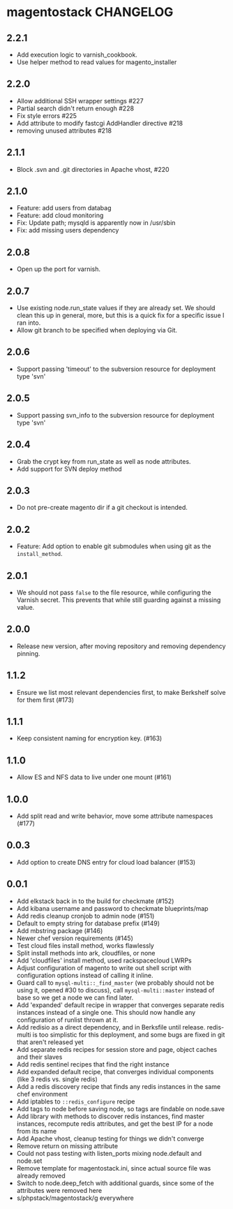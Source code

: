 magentostack CHANGELOG
==================

2.2.1
-----
- Add execution logic to varnish_cookbook.
- Use helper method to read values for magento_installer

2.2.0
-----
- Allow additional SSH wrapper settings #227
- Partial search didn't return enough #228
- Fix style errors #225
- Add attribute to modify fastcgi AddHandler directive #218
- removing unused attributes #218

2.1.1
-----
- Block .svn and .git directories in Apache vhost, #220

2.1.0
-----
- Feature: add users from databag
- Feature: add cloud monitoring
- Fix: Update path; mysqld is apparently now in /usr/sbin
- Fix: add missing users dependency

2.0.8
-----
- Open up the port for varnish.

2.0.7
-----
- Use existing node.run_state values if they are already set. We should clean this up in general, more, but this is a quick fix for a specific issue I ran into.
- Allow git branch to be specified when deploying via Git.

2.0.6
-----
- Support passing 'timeout' to the subversion resource for deployment type 'svn'

2.0.5
-----
- Support passing svn_info to the subversion resource for deployment type 'svn'

2.0.4
-----
- Grab the crypt key from run_state as well as node attributes.
- Add support for SVN deploy method

2.0.3
-----
- Do not pre-create magento dir if a git checkout is intended.

2.0.2
-----
- Feature: Add option to enable git submodules when using git as the `install_method`.

2.0.1
-----
- We should not pass `false` to the file resource, while configuring the Varnish secret.
  This prevents that while still guarding against a missing value.

2.0.0
-----
- Release new version, after moving repository and removing dependency pinning.

1.1.2
-----
- Ensure we list most relevant dependencies first, to make Berkshelf solve for them first (#173)

1.1.1
-----
- Keep consistent naming for encryption key. (#163)

1.1.0
-----
- Allow ES and NFS data to live under one mount (#161)

1.0.0
-----
- Add split read and write behavior, move some attribute namespaces (#177)

0.0.3
-----
- Add option to create DNS entry for cloud load balancer (#153)

0.0.1
-----
- Add elkstack back in to the build for checkmate (#152)
- Add kibana username and password to checkmate blueprints/map
- Add redis cleanup cronjob to admin node (#151)
- Default to empty string for database prefix (#149)
- Add mbstring package (#146)
- Newer chef version requirements (#145)
- Test cloud files install method, works flawlessly
- Split install methods into ark, cloudfiles, or none
- Add 'cloudfiles' install method, used rackspacecloud LWRPs
- Adjust configuration of magento to write out shell script with configuration options instead of calling it inline.
- Guard call to `mysql-multi::_find_master` (we probably should not be using it, opened #30 to discuss), call `mysql-multi::master` instead of base so we get a node we can find later.
- Add 'expanded' default recipe in wrapper that converges separate redis instances instead of a single one. This should now handle any configuration of runlist thrown at it.
- Add redisio as a direct dependency, and in Berksfile until release. redis-multi is too simplistic for this deployment, and some bugs are fixed in git that aren't released yet
- Add separate redis recipes for session store and page, object caches and their slaves
- Add redis sentinel recipes that find the right instance
- Add expanded default recipe, that converges individual components (like 3 redis vs. single redis)
- Add a redis discovery recipe that finds any redis instances in the same chef environment
- Add iptables to `::redis_configure` recipe
- Add tags to node before saving node, so tags are findable on node.save
- Add library with methods to discover redis instances, find master instances, recompute redis attributes, and get the best IP for a node from its name
- Add Apache vhost, cleanup testing for things we didn't converge
- Remove return on missing attribute
- Could not pass testing with listen_ports mixing node.default and node.set
- Remove template for magentostack.ini, since actual source file was already removed
- Switch to node.deep_fetch with additional guards, since some of the attributes were removed here
- s/phpstack/magentostack/g everywhere
